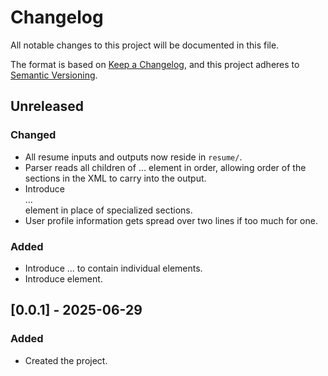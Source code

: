 # Changelog

All notable changes to this project will be documented in this file.

The format is based on [Keep a Changelog](https://keepachangelog.com/en/1.1.0/),
and this project adheres to [Semantic Versioning](https://semver.org/spec/v2.0.0.html).

## Unreleased

### Changed

- All resume inputs and outputs now reside in `resume/`.
- Parser reads all children of <resume>...</resume> element in order, allowing
  order of the sections in the XML to carry into the output.
- Introduce <section>...</section> element in place of specialized sections.
- User profile information gets spread over two lines if too much for one.

### Added

- Introduce <skills>...</skills> to contain individual <skill> elements.
- Introduce <description> element.

## [0.0.1] - 2025-06-29

### Added

- Created the project.
